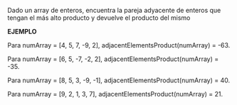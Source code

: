Dado un array de enteros, encuentra la pareja adyacente de enteros que tengan el más alto producto y devuelve el producto del mismo

**EJEMPLO**

Para numArray = [4, 5, 7, -9, 2], adjacentElementsProduct(numArray) = -63.

Para numArray = [6, 5, -7, -2, 2], adjacentElementsProduct(numArray) = -35.

Para numArray = [8, 5, 3, -9, -1], adjacentElementsProduct(numArray) = 40.

Para numArray = [9, 2, 1, 3, 7], adjacentElementsProduct(numArray) = 21.
